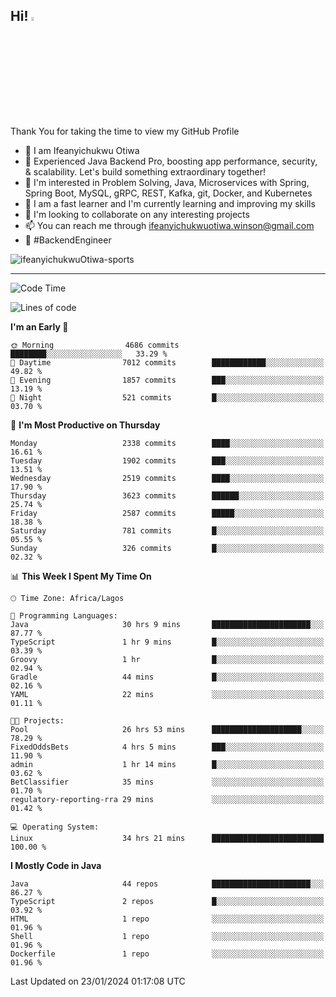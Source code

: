 <!-- BLOG-POST-LIST:START --><!-- BLOG-POST-LIST:END -->

## Hi! <img src="https://media.giphy.com/media/hvRJCLFzcasrR4ia7z/giphy.gif" width="4%"> 

Thank You for taking the time to view my GitHub Profile

- 👋 I am Ifeanyichukwu Otiwa
- 🚀 Experienced Java Backend Pro, boosting app performance, security, & scalability. Let's build something extraordinary together!
- 👀 I'm interested in Problem Solving, Java, Microservices with Spring, Spring Boot, MySQL, gRPC, REST, Kafka, git, Docker, and Kubernetes
- 🌱 I am a fast learner and I'm currently learning and improving my skills
- 💞️ I'm looking to collaborate on any interesting projects
- 📫 You can reach me through ifeanyichukwuotiwa.winson@gmail.com
- 🚀 #BackendEngineer

<p align="left" marginTop="10px"> <img src="https://komarev.com/ghpvc/?username=ifeanyichukwuOtiwa-sports&label=Profile%20views&color=0e75b6&style=for-the-badge" alt="ifeanyichukwuOtiwa-sports" /> </p>

***

<!--START_SECTION:waka-->
![Code Time](http://img.shields.io/badge/Code%20Time-2%2C145%20hrs%2025%20mins-blue)

![Lines of code](https://img.shields.io/badge/From%20Hello%20World%20I%27ve%20Written-4.8%20million%20lines%20of%20code-blue)

**I'm an Early 🐤** 

```text
🌞 Morning                4686 commits        ████████░░░░░░░░░░░░░░░░░   33.29 % 
🌆 Daytime                7012 commits        ████████████░░░░░░░░░░░░░   49.82 % 
🌃 Evening                1857 commits        ███░░░░░░░░░░░░░░░░░░░░░░   13.19 % 
🌙 Night                  521 commits         █░░░░░░░░░░░░░░░░░░░░░░░░   03.70 % 
```
📅 **I'm Most Productive on Thursday** 

```text
Monday                   2338 commits        ████░░░░░░░░░░░░░░░░░░░░░   16.61 % 
Tuesday                  1902 commits        ███░░░░░░░░░░░░░░░░░░░░░░   13.51 % 
Wednesday                2519 commits        ████░░░░░░░░░░░░░░░░░░░░░   17.90 % 
Thursday                 3623 commits        ██████░░░░░░░░░░░░░░░░░░░   25.74 % 
Friday                   2587 commits        █████░░░░░░░░░░░░░░░░░░░░   18.38 % 
Saturday                 781 commits         █░░░░░░░░░░░░░░░░░░░░░░░░   05.55 % 
Sunday                   326 commits         █░░░░░░░░░░░░░░░░░░░░░░░░   02.32 % 
```


📊 **This Week I Spent My Time On** 

```text
🕑︎ Time Zone: Africa/Lagos

💬 Programming Languages: 
Java                     30 hrs 9 mins       ██████████████████████░░░   87.77 % 
TypeScript               1 hr 9 mins         █░░░░░░░░░░░░░░░░░░░░░░░░   03.39 % 
Groovy                   1 hr                █░░░░░░░░░░░░░░░░░░░░░░░░   02.94 % 
Gradle                   44 mins             █░░░░░░░░░░░░░░░░░░░░░░░░   02.16 % 
YAML                     22 mins             ░░░░░░░░░░░░░░░░░░░░░░░░░   01.11 % 

🐱‍💻 Projects: 
Pool                     26 hrs 53 mins      ████████████████████░░░░░   78.29 % 
FixedOddsBets            4 hrs 5 mins        ███░░░░░░░░░░░░░░░░░░░░░░   11.90 % 
admin                    1 hr 14 mins        █░░░░░░░░░░░░░░░░░░░░░░░░   03.62 % 
BetClassifier            35 mins             ░░░░░░░░░░░░░░░░░░░░░░░░░   01.70 % 
regulatory-reporting-rra 29 mins             ░░░░░░░░░░░░░░░░░░░░░░░░░   01.42 % 

💻 Operating System: 
Linux                    34 hrs 21 mins      █████████████████████████   100.00 % 
```

**I Mostly Code in Java** 

```text
Java                     44 repos            ██████████████████████░░░   86.27 % 
TypeScript               2 repos             █░░░░░░░░░░░░░░░░░░░░░░░░   03.92 % 
HTML                     1 repo              ░░░░░░░░░░░░░░░░░░░░░░░░░   01.96 % 
Shell                    1 repo              ░░░░░░░░░░░░░░░░░░░░░░░░░   01.96 % 
Dockerfile               1 repo              ░░░░░░░░░░░░░░░░░░░░░░░░░   01.96 % 
```




 Last Updated on 23/01/2024 01:17:08 UTC
<!--END_SECTION:waka-->

<!--
<p align="center">
![trophy](https://github-profile-trophy.vercel.app/?username=ifeanyichukwuOtiwa-sports&theme=onedark) (https://github.com/ryo-ma/github-profile-trophy)
</p>
-->

<!---
ifeanyi-otiwa/ifeanyi-otiwa is a ✨ special ✨ repository because its `README.md` (this file) appears on your GitHub profile.
You can click the Preview link to take a look at your changes.
--->
